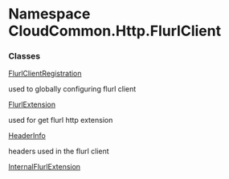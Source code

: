 #  Namespace CloudCommon.Http.FlurlClient

### Classes

 [FlurlClientRegistration](CloudCommon.Http.FlurlClient.FlurlClientRegistration.md)

used to globally configuring flurl client

 [FlurlExtension](CloudCommon.Http.FlurlClient.FlurlExtension.md)

used for get flurl http extension

 [HeaderInfo](CloudCommon.Http.FlurlClient.HeaderInfo.md)

headers used in the flurl client

 [InternalFlurlExtension](CloudCommon.Http.FlurlClient.InternalFlurlExtension.md)

